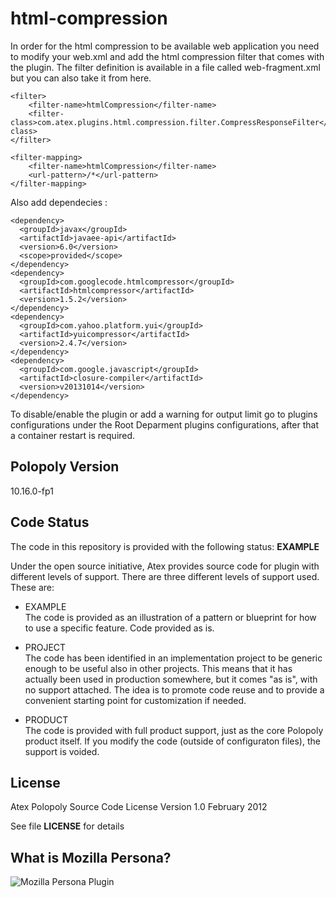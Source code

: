 html-compression
===============

In order for the html compression to be available web application you need to modify your web.xml and add the html compression filter that comes with the plugin. The filter definition is available in a file called web-fragment.xml but you can also take it from here.
```
<filter>
    <filter-name>htmlCompression</filter-name>
    <filter-class>com.atex.plugins.html.compression.filter.CompressResponseFilter</filter-class>
</filter>

<filter-mapping>
    <filter-name>htmlCompression</filter-name>
    <url-pattern>/*</url-pattern>
</filter-mapping>
```

Also add dependecies :

```
<dependency>
  <groupId>javax</groupId>
  <artifactId>javaee-api</artifactId>
  <version>6.0</version>
  <scope>provided</scope>
</dependency>
<dependency>
  <groupId>com.googlecode.htmlcompressor</groupId>
  <artifactId>htmlcompressor</artifactId>
  <version>1.5.2</version>
</dependency>
<dependency>
  <groupId>com.yahoo.platform.yui</groupId>
  <artifactId>yuicompressor</artifactId>
  <version>2.4.7</version>
</dependency>
<dependency>
  <groupId>com.google.javascript</groupId>
  <artifactId>closure-compiler</artifactId>
  <version>v20131014</version>
</dependency>

```

To disable/enable the plugin or add a warning for output limit go to plugins configurations under the Root Deparment plugins configurations,
after that a container restart is required.

## Polopoly Version
10.16.0-fp1

## Code Status
The code in this repository is provided with the following status: **EXAMPLE**

Under the open source initiative, Atex provides source code for plugin with different levels of support. There are three different levels of support used. These are:

- EXAMPLE  
The code is provided as an illustration of a pattern or blueprint for how to use a specific feature. Code provided as is.

- PROJECT  
The code has been identified in an implementation project to be generic enough to be useful also in other projects. This means that it has actually been used in production somewhere, but it comes "as is", with no support attached. The idea is to promote code reuse and to provide a convenient starting point for customization if needed.

- PRODUCT  
The code is provided with full product support, just as the core Polopoly product itself.
If you modify the code (outside of configuraton files), the support is voided.


## License
Atex Polopoly Source Code License
Version 1.0 February 2012

See file **LICENSE** for details

## What is Mozilla Persona?

![Mozilla Persona Plugin](flow.png "Mozilla Persona Plugin")

